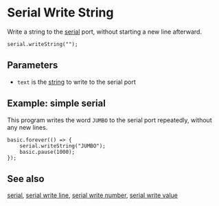 # Serial Write String

Write a string to the [serial](/device/serial) port,
without starting a new line afterward.

```sig
serial.writeString("");
```

## Parameters

* `text` is the [string](/types/string) to write to the serial port

## Example: simple serial

This program writes the word `JUMBO` to the serial port repeatedly,
without any new lines.

```blocks
basic.forever(() => {
    serial.writeString("JUMBO");
    basic.pause(1000);
});
```

## See also

[serial](/device/serial),
[serial write line](/reference/serial/write-line),
[serial write number](/reference/serial/write-number),
[serial write value](/reference/serial/write-value)
